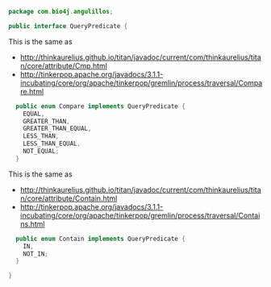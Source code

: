 
```java
package com.bio4j.angulillos;

public interface QueryPredicate {
```

This is the same as
- http://thinkaurelius.github.io/titan/javadoc/current/com/thinkaurelius/titan/core/attribute/Cmp.html
- http://tinkerpop.apache.org/javadocs/3.1.1-incubating/core/org/apache/tinkerpop/gremlin/process/traversal/Compare.html


```java
  public enum Compare implements QueryPredicate {
    EQUAL,
    GREATER_THAN,
    GREATER_THAN_EQUAL,
    LESS_THAN,
    LESS_THAN_EQUAL,
    NOT_EQUAL;
  }
```

This is the same as
- http://thinkaurelius.github.io/titan/javadoc/current/com/thinkaurelius/titan/core/attribute/Contain.html
- http://tinkerpop.apache.org/javadocs/3.1.1-incubating/core/org/apache/tinkerpop/gremlin/process/traversal/Contains.html


```java
  public enum Contain implements QueryPredicate {
    IN,
    NOT_IN;
  }

}

```




[main/java/com/bio4j/angulillos/conversions.java]: conversions.java.md
[main/java/com/bio4j/angulillos/Property.java]: Property.java.md
[main/java/com/bio4j/angulillos/QueryPredicate.java]: QueryPredicate.java.md
[main/java/com/bio4j/angulillos/TypedEdge.java]: TypedEdge.java.md
[main/java/com/bio4j/angulillos/TypedEdgeIndex.java]: TypedEdgeIndex.java.md
[main/java/com/bio4j/angulillos/TypedElement.java]: TypedElement.java.md
[main/java/com/bio4j/angulillos/TypedElementIndex.java]: TypedElementIndex.java.md
[main/java/com/bio4j/angulillos/TypedGraph.java]: TypedGraph.java.md
[main/java/com/bio4j/angulillos/TypedVertex.java]: TypedVertex.java.md
[main/java/com/bio4j/angulillos/TypedVertexIndex.java]: TypedVertexIndex.java.md
[main/java/com/bio4j/angulillos/TypedVertexQuery.java]: TypedVertexQuery.java.md
[main/java/com/bio4j/angulillos/UntypedGraph.java]: UntypedGraph.java.md
[test/java/com/bio4j/angulillos/TwitterGraph.java]: ../../../../../test/java/com/bio4j/angulillos/TwitterGraph.java.md
[test/java/com/bio4j/angulillos/TwitterGraphTestSuite.java]: ../../../../../test/java/com/bio4j/angulillos/TwitterGraphTestSuite.java.md